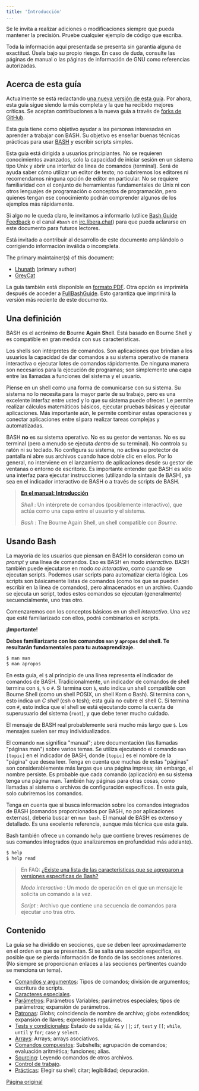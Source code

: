 ```yaml
---
title: 'Introducción'
...
```


Se le invita a realizar adiciones o modificaciones siempre que pueda mantener la precisión. Pruebe cualquier ejemplo de código que escriba.

Toda la información aquí presentada se presenta sin garantía alguna de exactitud. Úsela bajo su propio riesgo. En caso de duda, consulte las páginas de manual o las páginas de información de GNU como referencias autorizadas.

<section>

## Acerca de esta guía

Actualmente se está redactando [una nueva versión de esta guía](https://guide.bash.academy). Por ahora, esta guía sigue siendo la más completa y la que ha recibido mejores críticas. Se aceptan contribuciones a la nueva guía a través de [forks de GitHub](https://github.com/lhunath/bash.academy).

Esta guía tiene como objetivo ayudar a las personas interesadas en aprender a trabajar con BASH. Su objetivo es enseñar buenas técnicas prácticas para usar [BASH](https://mywiki.wooledge.org/BASH) y escribir scripts simples.

Esta guía está dirigida a usuarios principiantes. No se requieren conocimientos avanzados, solo la capacidad de iniciar sesión en un sistema tipo Unix y abrir una interfaz de línea de comandos (terminal). Será de ayuda saber cómo utilizar un editor de texto; no cubriremos los editores ni recomendamos ninguna opción de editor en particular. No se requiere familiaridad con el conjunto de herramientas fundamentales de Unix ni con otros lenguajes de programación o conceptos de programación, pero quienes tengan ese conocimiento podrán comprender algunos de los ejemplos más rápidamente.

Si algo no le queda claro, le invitamos a informarlo (utilice [Bash Guide Feedback](https://mywiki.wooledge.org/BashGuideFeedback) o el canal `#bash` en [irc.libera.chat](https://libera.chat)) para que pueda aclararse en este documento para futuros lectores.

Está invitado a contribuir al desarrollo de este documento ampliándolo o corrigiendo información inválida o incompleta.

The primary maintainer(s) of this document:

- [Lhunath](https://mywiki.wooledge.org/Lhunath) (primary author)
- [GreyCat](https://mywiki.wooledge.org/GreyCat)

La guía también está disponible en [formato PDF](https://s.ntnu.no/bashguide.pdf). Otra opción es imprimirla después de acceder a [FullBashGuide](https://mywiki.wooledge.org/FullBashGuide). Esto garantiza que imprimirá la versión más reciente de este documento.

</section>


<section>

## Una definición

BASH es el acrónimo de **B**ourne **A**gain **Sh**ell. Está basado en Bourne Shell y es compatible en gran medida con sus características.

Los shells son intérpretes de comandos. Son aplicaciones que brindan a los usuarios la capacidad de dar comandos a su sistema operativo de manera interactiva o ejecutar lotes de comandos rápidamente. De ninguna manera son necesarios para la ejecución de programas; son simplemente una capa entre las llamadas a funciones del sistema y el usuario.

Piense en un shell como una forma de comunicarse con su sistema. Su sistema no lo necesita para la mayor parte de su trabajo, pero es una excelente interfaz entre usted y lo que su sistema puede ofrecer. Le permite realizar cálculos matemáticos básicos, ejecutar pruebas básicas y ejecutar aplicaciones. Más importante aún, le permite combinar estas operaciones y conectar aplicaciones entre sí para realizar tareas complejas y automatizadas.

BASH **no** es su sistema operativo. No es su gestor de ventanas. No es su terminal (pero a menudo se ejecuta _dentro_ de su terminal). No controla su ratón ni su teclado. No configura su sistema, no activa su protector de pantalla ni abre sus archivos cuando hace doble clic en ellos. Por lo general, no interviene en el lanzamiento de aplicaciones desde su gestor de ventanas o entorno de escritorio.  Es importante entender que BASH es sólo una interfaz para ejecutar instrucciones (utilizando la sintaxis de BASH), ya sea en el indicador interactivo de BASH o a través de scripts de BASH.

> **[En el manual: Introducción](https://www.gnu.org/savannah-checkouts/gnu/bash/manual/bash.html#Introduction)**
>
> _Shell_ : Un intérprete de comandos (posiblemente interactivo), que actúa como una capa entre el usuario y el sistema.
>
> _Bash_ : The Bourne Again Shell, un shell compatible con _Bourne_.

</section>

<section>

## Usando Bash

La mayoría de los usuarios que piensan en BASH lo consideran como un _prompt_ y una línea de comandos. Eso es BASH en modo _interactivo_. BASH también puede ejecutarse en modo _no interactivo_, como cuando se ejecutan scripts. Podemos usar scripts para automatizar cierta lógica. Los scripts son básicamente listas de comandos (como los que se pueden escribir en la línea de comandos), pero almacenados en un archivo. Cuando se ejecuta un script, todos estos comandos se ejecutan (generalmente) secuencialmente, uno tras otro.

Comenzaremos con los conceptos básicos en un shell _interactivo_. Una vez que esté familiarizado con ellos, podrá combinarlos en scripts.

**¡Importante!**

**Debes familiarizarte con los comandos `man` y `apropos` del shell. Te resultarán fundamentales para tu autoaprendizaje.**

```bash
$ man man
$ man apropos
```

En esta guía, el `$` al principio de una línea representa el indicador de comandos de BASH. Tradicionalmente, un indicador de comandos de shell termina con `$`, `%` o `#`. Si termina con `$`, esto indica un shell compatible con Bourne Shell (como un shell POSIX, un shell Korn o Bash). Si termina con `%`, esto indica un _C shell_ (csh o tcsh); esta guía no cubre el shell C. Si termina con `#`, esto indica que el shell se está ejecutando como la cuenta de superusuario del sistema (`root`), y que debe tener mucho cuidado.

El mensaje de BASH real probablemente será mucho más largo que `$`. Los mensajes suelen ser muy individualizados.

El comando `man` significa "manual"; abre documentación (las llamadas "páginas man") sobre varios temas. Se utiliza ejecutando el comando `man [topic]` en el indicador de BASH, donde `[topic]` es el nombre de la "página" que desea leer.  Tenga en cuenta que muchas de estas "páginas" son considerablemente más largas que una página impresa; sin embargo, el nombre persiste. Es probable que cada comando (aplicación) en su sistema tenga una página man. También hay páginas para otras cosas, como llamadas al sistema o archivos de configuración específicos. En esta guía, solo cubriremos los comandos.

Tenga en cuenta que si busca información sobre los comandos integrados de BASH (comandos proporcionados por BASH, no por aplicaciones externas), debería buscar en `man bash`. El manual de BASH es extenso y detallado. Es una excelente referencia, aunque más técnica que esta guía.

Bash también ofrece un comando `help` que contiene breves resúmenes de sus comandos integrados (que analizaremos en profundidad más adelante).

```bash
$ help
$ help read
```

> En FAQ:
> [¿Existe una lista de las características que se agregaron a versiones específicas de Bash?](https://mywiki.wooledge.org/BashFAQ/061)
>
> _Modo interactivo_ : Un modo de operación en el que un mensaje le solicita un comando a la vez.
>
> _Script_ : Archivo que contiene una secuencia de comandos para ejecutar uno tras otro.

</section>

<section>

## Contenido

La guía se ha dividido en secciones, que se deben leer aproximadamente en el orden en que se presentan. Si se salta una sección específica, es posible que se pierda información de fondo de las secciones anteriores. (No siempre se proporcionan enlaces a las secciones pertinentes cuando se menciona un tema).

- [Comandos y argumentos](comandos-y-argumentos.html): Tipos de comandos; división de argumentos; escritura de scripts.
- [Caracteres especiales](caracteres-especiales.html).
- [Parámetros](parametros.html): Parámetros Variables; parámetros especiales; tipos de parámetros; expansión de parámetros.
- [Patronas](https://mywiki.wooledge.org/BashGuide/Patterns): Globs; coincidencia de nombre de archivo; globs extendidos; expansión de llaves; expresiones regulares.
- [Tests y condicionales](https://mywiki.wooledge.org/BashGuide/TestsAndConditionals): Estado de salida; `&&` y `||`; `if`, `test` y `[[`; `while`, `until` y `for`; `case` y `select`.
- [Arrays](https://mywiki.wooledge.org/BashGuide/Arrays): Arrays; arrays asociativos.
- [Comandos compuestos](https://mywiki.wooledge.org/BashGuide/CompoundCommands): Subshells; agrupación de comandos; evaluación aritmética; funciones; alias.
- [Sourcing](https://mywiki.wooledge.org/BashGuide/Sourcing): Leyendo comandos de otros archivos.
- [Control de trabajo](https://mywiki.wooledge.org/BashGuide/JobControl).
- [Prácticas](https://mywiki.wooledge.org/BashGuide/Practices): Elegir su shell; citar; legibilidad; depuración.

</section>

[Página original](https://mywiki.wooledge.org/BashGuide)
